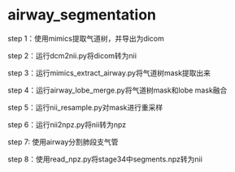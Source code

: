 # airway_segmentation
step 1：使用mimics提取气道树，并导出为dicom

step 2：运行dcm2nii.py将dicom转为nii

step 3：运行mimics_extract_airway.py将气道树mask提取出来

step 4：运行airway_lobe_merge.py将气道树mask和lobe mask融合

step 5：运行nii_resample.py对mask进行重采样

step 6：运行nii2npz.py将nii转为npz

step 7: 使用airway分割肺段支气管

step 8：使用read_npz.py将stage34中segments.npz转为nii

